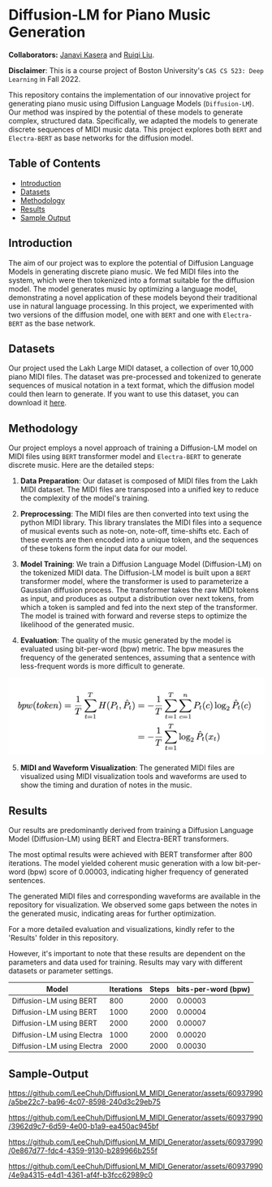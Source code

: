 # Diffusion-LM for Piano Music Generation 

**Collaborators:** [Janavi Kasera](https://github.com/janavikasera) and [Ruiqi Liu](https://github.com/RRQLiu).

**Disclaimer**: This is a course project of Boston University's `CAS CS 523: Deep Learning` in Fall 2022.

This repository contains the implementation of our innovative project for generating piano music using Diffusion Language Models (`Diffusion-LM`). Our method was inspired by the potential of these models to generate complex, structured data. Specifically, we adapted the models to generate discrete sequences of MIDI music data. This project explores both `BERT` and `Electra-BERT` as base networks for the diffusion model.

## Table of Contents

- [Introduction](#Introduction)
- [Datasets](#Datasets)
- [Methodology](#Methodology)
- [Results](#Results)
- [Sample Output](#Sample-Output)

## Introduction

The aim of our project was to explore the potential of Diffusion Language Models in generating discrete piano music. We fed MIDI files into the system, which were then tokenized into a format suitable for the diffusion model. The model generates music by optimizing a language model, demonstrating a novel application of these models beyond their traditional use in natural language processing. In this project, we experimented with two versions of the diffusion model, one with `BERT` and one with `Electra-BERT` as the base network.

## Datasets

Our project used the Lakh Large MIDI dataset, a collection of over 10,000 piano MIDI files. The dataset was pre-processed and tokenized to generate sequences of musical notation in a text format, which the diffusion model could then learn to generate. If you want to use this dataset, you can download it [here](https://colinraffel.com/projects/lmd/#get).

## Methodology

Our project employs a novel approach of training a Diffusion-LM model on MIDI files using `BERT` transformer model and `Electra-BERT` to generate discrete music. Here are the detailed steps:

1. **Data Preparation**: Our dataset is composed of MIDI files from the Lakh MIDI dataset. The MIDI files are transposed into a unified key to reduce the complexity of the model's training.

2. **Preprocessing**: The MIDI files are then converted into text using the python MIDI library. This library translates the MIDI files into a sequence of musical events such as note-on, note-off, time-shifts etc. Each of these events are then encoded into a unique token, and the sequences of these tokens form the input data for our model.

3. **Model Training**: We train a Diffusion Language Model (Diffusion-LM) on the tokenized MIDI data. The Diffusion-LM model is built upon a `BERT` transformer model, where the transformer is used to parameterize a Gaussian diffusion process. The transformer takes the raw MIDI tokens as input, and produces as output a distribution over next tokens, from which a token is sampled and fed into the next step of the transformer. The model is trained with forward and reverse steps to optimize the likelihood of the generated music.

4. **Evaluation**: The quality of the music generated by the model is evaluated using bit-per-word (bpw) metric. The bpw measures the frequency of the generated sentences, assuming that a sentence with less-frequent words is more difficult to generate.

![image](img/bpw.png)

5. **MIDI and Waveform Visualization**: The generated MIDI files are visualized using MIDI visualization tools and waveforms are used to show the timing and duration of notes in the music.

## Results

Our results are predominantly derived from training a Diffusion Language Model (Diffusion-LM) using BERT and Electra-BERT transformers.

The most optimal results were achieved with BERT transformer after 800 iterations. The model yielded coherent music generation with a low bit-per-word (bpw) score of 0.00003, indicating higher frequency of generated sentences.

The generated MIDI files and corresponding waveforms are available in the repository for visualization. We observed some gaps between the notes in the generated music, indicating areas for further optimization.

For a more detailed evaluation and visualizations, kindly refer to the 'Results' folder in this repository.

However, it's important to note that these results are dependent on the parameters and data used for training. Results may vary with different datasets or parameter settings.

| Model                    | Iterations | Steps | bits-per-word (bpw)|
|--------------------------|------------|-------|---------------|
| Diffusion-LM using BERT  | 800        | 2000  | 0.00003       |
| Diffusion-LM using BERT  | 1000       | 2000  | 0.00004       |
| Diffusion-LM using BERT  | 2000       | 2000  | 0.00007       |
| Diffusion-LM using Electra| 1000       | 2000  | 0.00020       |
| Diffusion-LM using Electra| 2000       | 2000  | 0.00030       |

## Sample-Output

https://github.com/LeeChuh/DiffusionLM_MIDI_Generator/assets/60937990/a5be22c7-ba96-4c07-8598-240d3c29eb75

https://github.com/LeeChuh/DiffusionLM_MIDI_Generator/assets/60937990/3962d9c7-6d59-4e00-b1a9-ea450ac945bf

https://github.com/LeeChuh/DiffusionLM_MIDI_Generator/assets/60937990/0e867d77-fdc4-4359-9130-b289966b255f

https://github.com/LeeChuh/DiffusionLM_MIDI_Generator/assets/60937990/4e9a4315-e4d1-4361-af4f-b3fcc62989c0





